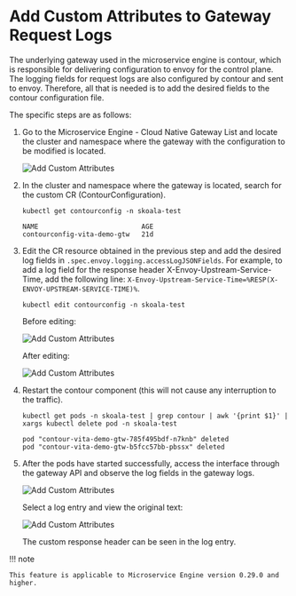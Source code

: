 # Add Custom Attributes to Gateway Request Logs

The underlying gateway used in the microservice engine is contour, which is responsible for delivering configuration to envoy for the control plane. The logging fields for request logs are also configured by contour and sent to envoy. Therefore, all that is needed is to add the desired fields to the contour configuration file.

The specific steps are as follows:

1. Go to the Microservice Engine - Cloud Native Gateway List and locate the cluster and namespace where the gateway with the configuration to be modified is located.

    ![Add Custom Attributes](https://docs.daocloud.io/daocloud-docs-images/docs/en/docs/skoala/best-practice/images/gwlist.png)

2. In the cluster and namespace where the gateway is located, search for the custom CR (ContourConfiguration).

    ```shell
    kubectl get contourconfig -n skoala-test

    NAME                          AGE
    contourconfig-vita-demo-gtw   21d
    ```

3. Edit the CR resource obtained in the previous step and add the desired log fields in
   `.spec.envoy.logging.accessLogJSONFields`. For example, to add a log field for the response header
   X-Envoy-Upstream-Service-Time, add the following line: `X-Envoy-Upstream-Service-Time=%RESP(X-ENVOY-UPSTREAM-SERVICE-TIME)%`.

    ```shell
    kubectl edit contourconfig -n skoala-test
    ```

    Before editing:

    ![Add Custom Attributes](https://docs.daocloud.io/daocloud-docs-images/docs/en/docs/skoala/best-practice/images/before-edit.png)

    After editing:

    ![Add Custom Attributes](https://docs.daocloud.io/daocloud-docs-images/docs/en/docs/skoala/best-practice/images/after-edit.png)

4. Restart the contour component (this will not cause any interruption to the traffic).

    ```shell
    kubectl get pods -n skoala-test | grep contour | awk '{print $1}' | xargs kubectl delete pod -n skoala-test

    pod "contour-vita-demo-gtw-785f495bdf-n7knb" deleted
    pod "contour-vita-demo-gtw-b5fcc57bb-pbssx" deleted
    ```

5. After the pods have started successfully, access the interface through the gateway API and observe the log fields in the gateway logs.

    ![Add Custom Attributes](https://docs.daocloud.io/daocloud-docs-images/docs/en/docs/skoala/best-practice/images/logs.png)

    Select a log entry and view the original text:

    ![Add Custom Attributes](https://docs.daocloud.io/daocloud-docs-images/docs/en/docs/skoala/best-practice/images/logs1.png)

    The custom response header can be seen in the log entry.

!!! note

    This feature is applicable to Microservice Engine version 0.29.0 and higher.

